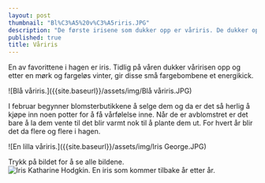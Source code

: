 ```yaml
---
layout: post
thumbnail: "Bl%C3%A5%20v%C3%A5riris.JPG"
description: "De første irisene som dukker opp er våriris. De dukker opp fra mars  og april, avhengig av hvor mild våren er. "
published: true
title: Våriris
---
```



En av favorittene i hagen er iris. Tidlig på våren dukker våririsen opp og etter en mørk og fargeløs vinter, gir disse små fargebombene et energikick.

![Blå våriris.]({{site.baseurl}}/assets/img/Blå våriris.JPG)

<!--more-->

I februar begynner blomsterbutikkene å selge dem og da er det så herlig å kjøpe inn noen potter for å få vårfølelse inne. Når de er avblomstret er det bare å la dem vente til det blir varmt nok til å plante dem ut. For hvert år blir det da flere og flere i hagen. 

![En lilla våriris.]({{site.baseurl}}/assets/img/Iris George.JPG)

Trykk på bildet for å se alle bildene.
![Iris Katharine Hodgkin. En iris som kommer tilbake  år etter år.]({{site.baseurl}}/assets/img/iris%20'Katharine%20Hodgkin'.JPG)
